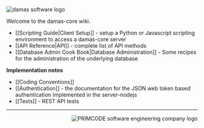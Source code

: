 <img src="http://damas-software.org/bin/damas_software_logo.svg" alt="damas software logo"/>

Welcome to the damas-core wiki.

* [[Scripting Guide|Client Setup]] - setup a Python or Javascript scripting environment to access a damas-core server
* [[API Reference|API]] - complete list of API methods
* [[Database Admin Cook Book|Database Administration]] - Some recipes for the administration of the underlying database

__Implementation notes__
* [[Coding Conventions]]
* [[Authentication]] - the documentation for the JSON web token based authentication implemented in the server-nodejs
* [[Tests]] - REST API tests

---
<img src="http://damas-software.com/img/primcode_softwareengineeringcompany_logo.svg" alt="PRIMCODE software engineering company logo" align="right"/>